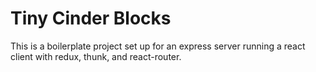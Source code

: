 # Tiny Cinder Blocks
This is a boilerplate project set up for an express server running a react client with redux, thunk, and react-router.